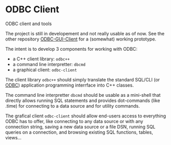 # ODBC Client
ODBC client and tools

The project is still in developement and not really usable as of now. See the other repository [ODBC-GUI-Client](https://github.com/adrian-vasile-constantin/ODBC-GUI-Client) for a (somewhat) working prototype.

The intent is to develop 3 components for working with ODBC:
  - a C++ client library: `odbc++`
  - a command line interpretter: `dbcmd`
  - a graphical client: `odbc-client`

The client library `odbc++` should simply translate the standard SQL/CLI (or [ODBC](https://learn.microsoft.com/en-us/sql/odbc/reference/syntax/odbc-api-reference?view=sql-server-ver16)) application programming interrface into C++ classes.

The command line interpretter `dbcmd` should be usable as a mini-shell that directly allows running SQL statements and provides dot-commands (like .time) for connecting to a data source and for utility commands.

The grafical client `odbc-client` should allow end-users access to everything ODBC has to offer, like connecting to any data source or with any connection string, saving a new data source or a file DSN, running SQL queries on a connection, and browsing existing SQL functions, tables, views...
